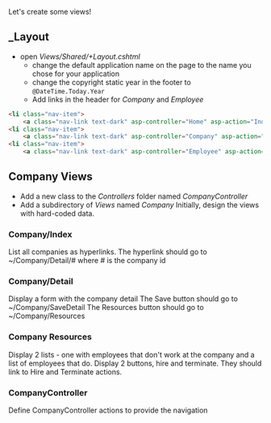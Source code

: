 Let's create some views!

## _Layout
- open *Views/Shared/+Layout.cshtml*
    - change the default application name on the page to
    the name you chose for your application
    - change the copyright static year in the footer to
    `@DateTime.Today.Year`
    - Add links in the header for *Company* and *Employee*
```html
<li class="nav-item">
    <a class="nav-link text-dark" asp-controller="Home" asp-action="Index">Home</a></li>
<li class="nav-item">    
    <a class="nav-link text-dark" asp-controller="Company" asp-action="Index">Companies</a></li>
<li class="nav-item">
    <a class="nav-link text-dark" asp-controller="Employee" asp-action="Index">Employees</a></li>
```

## Company Views
- Add a new class to the *Controllers* folder named *CompanyController*
- Add a subdirectory of *Views* named *Company*
Initially, design the views with hard-coded data.

### Company/Index
List all companies as hyperlinks.  The hyperlink should go to ~/Company/Detail/# where # is the company id

### Company/Detail
Display a form with the company detail
The Save button should go to ~/Company/SaveDetail
The Resources button should go to ~/Company/Resources

### Company Resources 
Display 2 lists - one with employees that don't work at the company and a list of employees that do.
Display 2 buttons, hire and terminate.  They should link to Hire and Terminate actions.

### CompanyController
Define CompanyController actions to provide the navigation